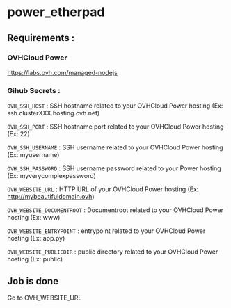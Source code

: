 # power_etherpad

## Requirements :

### OVHCloud Power

https://labs.ovh.com/managed-nodejs


### Gihub Secrets :

```OVH_SSH_HOST``` : SSH hostname related to your OVHCloud Power hosting (Ex: ssh.clusterXXX.hosting.ovh.net)

```OVH_SSH_PORT``` : SSH hostname port related to your OVHCloud Power hosting (Ex: 22)

```OVH_SSH_USERNAME``` : SSH username related to your OVHCloud Power hosting (Ex: myusername)

```OVH_SSH_PASSWORD``` : SSH username password related to your Power hosting (Ex: myverycomplexpassword)

```OVH_WEBSITE_URL``` : HTTP URL of your OVHCloud Power hosting (Ex: http://mybeautifuldomain.ovh)

```OVH_WEBSITE_DOCUMENTROOT``` : Documentroot related to your OVHCloud Power hosting (Ex: www)

```OVH_WEBSITE_ENTRYPOINT``` : entrypoint related to your OVHCloud Power hosting (Ex: app.py)

```OVH_WEBSITE_PUBLICDIR``` : public directory related to your OVHCloud Power hosting (Ex: public)

## Job is done

Go to OVH_WEBSITE_URL
